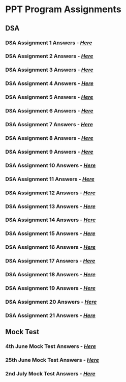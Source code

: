 # PPT Program Assignments

## DSA

### DSA Assignment 1 Answers - *[Here](./DSA/Week%201%20Array/)*

### DSA Assignment 2 Answers - *[Here](./DSA/Week%202%20Array/)*

### DSA Assignment 3 Answers - *[Here](./DSA/Week%203%20Array/)*

### DSA Assignment 4 Answers - *[Here](./DSA/Week%204%202D%20Array/)*

### DSA Assignment 5 Answers - *[Here](./DSA/Week%205%202D%20Array/)*

### DSA Assignment 6 Answers - *[Here](./DSA/Week%206%202D%20Array/)*

### DSA Assignment 7 Answers - *[Here](./DSA/Assignment%207%20String/)*

### DSA Assignment 8 Answers - *[Here](./DSA/Assignment%208%20String/)*

### DSA Assignment 9 Answers - *[Here](./DSA/Assignment%209%20Recursion/)*

### DSA Assignment 10 Answers - *[Here](./DSA/Assignment%2010%20Recursion/)*

### DSA Assignment 11 Answers - *[Here](./DSA/Assignment%2011%20Binary%20Search/)*

### DSA Assignment 12 Answers - *[Here](./DSA/Assignment%2012%20Linked%20List/)*

### DSA Assignment 13 Answers - *[Here](./DSA/Assignment%2013%20Linked%20List/)*

### DSA Assignment 14 Answers - *[Here](./DSA/Assignment%2014%20Linked%20List/)*

### DSA Assignment 15 Answers - *[Here](./DSA/Assignment%2015%20Stacks/)*

### DSA Assignment 16 Answers - *[Here](./DSA/Assignment%2016%20Stacks/)*

### DSA Assignment 17 Answers - *[Here](./DSA/Assignment%2017%20Queue/)*

### DSA Assignment 18 Answers - *[Here](./DSA/Assignment%2018%20Searching%20and%20Sorting/)*

### DSA Assignment 19 Answers - *[Here](./DSA/Assignment%2019%20Searching%20and%20Sorting/)*

### DSA Assignment 20 Answers - *[Here](./DSA/Assignment%2020%20Tree/)*

### DSA Assignment 21 Answers - *[Here](./DSA/Assignment%2021%20Tree/)*

## Mock Test

### 4th June Mock Test Answers - *[Here](./Mock%20Tests/Test%204th%20June/)*

### 25th June Mock Test Answers - *[Here](./Mock%20Tests/Test%2025th%20June/)*

### 2nd July Mock Test Answers - *[Here](./Mock%20Tests/Test%202nd%20July/)*
